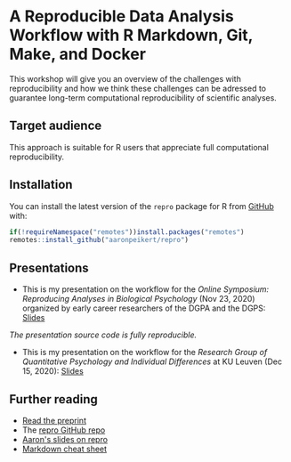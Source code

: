 A Reproducible Data Analysis Workflow with R Markdown, Git, Make, and Docker
================

This workshop will give you an overview of the challenges with reproducibility
and how we think these challenges can be adressed to guarantee long-term
computational reproducibility of scientific analyses.

## Target audience

This approach is suitable for R users that appreciate full computational reproducibility. 

## Installation

You can install the latest version of the `repro` package for R from
[GitHub](https://github.com/aaronpeikert/repro) with:

``` r
if(!requireNamespace("remotes"))install.packages("remotes")
remotes::install_github("aaronpeikert/repro")
```

## Presentations

- This is my presentation on the workflow for the *Online Symposium:
Reproducing Analyses in Biological Psychology* (Nov 23, 2020) organized by early career researchers of the DGPA and the
DGPS: [Slides](https://brandmaier.github.io/reproducible-data-analysis-materials/BioPsy2020.html#1)

_The presentation source code is fully reproducible._

- This is my presentation on the workflow for the *Research Group of Quantitative Psychology and Individual Differences* at KU Leuven (Dec 15, 2020): [Slides](https://brandmaier.github.io/reproducible-data-analysis-materials/KULeuvenQuantPsy2020.html#1)

## Further reading

  - [Read the preprint](https://psyarxiv.com/8xzqy/)
  - The [repro GitHub repo](https://github.com/aaronpeikert/repro)
  - [Aaron's slides on repro](https://github.com/aaronpeikert/repro-talk)
  - [Markdown cheat sheet](https://www.markdownguide.org/cheat-sheet)

